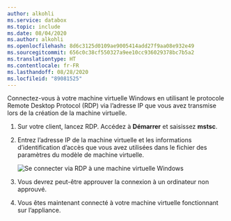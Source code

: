 ```yaml
---
author: alkohli
ms.service: databox
ms.topic: include
ms.date: 08/04/2020
ms.author: alkohli
ms.openlocfilehash: 8d6c3125d0109ae9005414add27f9aa08e932e49
ms.sourcegitcommit: 656c0c38cf550327a9ee10cc936029378bc7b5a2
ms.translationtype: HT
ms.contentlocale: fr-FR
ms.lasthandoff: 08/28/2020
ms.locfileid: "89081525"
---
```

Connectez-vous à votre machine virtuelle Windows en utilisant le protocole Remote Desktop Protocol (RDP) via l’adresse IP que vous avez transmise lors de la création de la machine virtuelle.

1. Sur votre client, lancez RDP. Accédez à **Démarrer** et saisissez **mstsc**.
1. Entrez l’adresse IP de la machine virtuelle et les informations d’identification d’accès que vous avez utilisées dans le fichier des paramètres du modèle de machine virtuelle.

    ![Se connecter via RDP à une machine virtuelle Windows](media/azure-stack-edge-gateway-connect-vm-windows/connect-vm-rdp-1.png)
1. Vous devrez peut-être approuver la connexion à un ordinateur non approuvé. 
1. Vous êtes maintenant connecté à votre machine virtuelle fonctionnant sur l’appliance. 